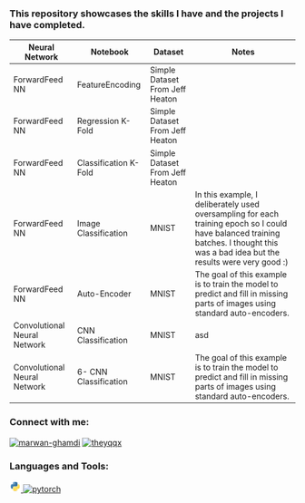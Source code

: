 
<h3 align="left">This repository showcases the skills I have and the projects I have completed.</h3>

| **Neural Network**        | **Notebook**          | **Dataset**                       |          Notes      |
|---------------------------|-----------------------|-----------------------------------|---------------------|
|    ForwardFeed NN        | FeatureEncoding       | Simple Dataset From Jeff Heaton   |                     |
|    ForwardFeed NN        | Regression K-Fold     | Simple Dataset From Jeff Heaton   |                     |
|    ForwardFeed NN        | Classification K-Fold | Simple Dataset From Jeff Heaton   |                     |
|    ForwardFeed NN        | Image Classification  | MNIST                             | In this example, I deliberately used oversampling for each training epoch so I could have balanced training batches. I thought this was a bad idea but the results were very good :)|
|    ForwardFeed NN        | Auto-Encoder          | MNIST                             | The goal of this example is to train the model to predict and fill in missing parts of images using standard auto-encoders.|
|    Convolutional Neural Network        | CNN Classification          | MNIST                             | asd |
|    Convolutional Neural Network        | 6- CNN Classification          | MNIST                             | The goal of this example is to train the model to predict and fill in missing parts of images using standard auto-encoders.|








<h3 align="left">Connect with me:</h3>
<p align="left">
<a href="https://linkedin.com/in/marwan-ghamdi" target="blank"><img align="center" src="https://raw.githubusercontent.com/rahuldkjain/github-profile-readme-generator/master/src/images/icons/Social/linked-in-alt.svg" alt="marwan-ghamdi" height="20" width="20" /></a>
<a href="https://kaggle.com/theyqqx" target="blank"><img align="center" src="https://raw.githubusercontent.com/rahuldkjain/github-profile-readme-generator/master/src/images/icons/Social/kaggle.svg" alt="theyqqx" height="20" width="20" /></a>
</p>

<h3 align="left">Languages and Tools:</h3>
<p align="left"> <a href="https://www.python.org" target="_blank" rel="noreferrer"> <img src="https://raw.githubusercontent.com/devicons/devicon/master/icons/python/python-original.svg" alt="python" height="20" width="20"/> </a> <a href="https://pytorch.org/" target="_blank" rel="noreferrer"> <img src="https://www.vectorlogo.zone/logos/pytorch/pytorch-icon.svg" alt="pytorch" height="20" width="20"/> </a> </p>

